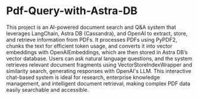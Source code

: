 # Pdf-Query-with-Astra-DB

This project is an AI-powered document search and Q&A system that leverages LangChain, Astra DB (Cassandra), and OpenAI to extract, store, and retrieve information from PDFs. It processes PDFs using PyPDF2, chunks the text for efficient token usage, and converts it into vector embeddings with OpenAIEmbeddings, which are then stored in Astra DB’s vector database. Users can ask natural language questions, and the system retrieves relevant document fragments using VectorStoreIndexWrapper and similarity search, generating responses with OpenAI's LLM. This interactive chat-based system is ideal for research, enterprise knowledge management, and intelligent document retrieval, making complex PDF data easily searchable and accessible.
